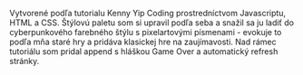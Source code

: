 Vytvorené podľa tutorialu Kenny Yip Coding prostredníctvom Javascriptu, HTML a CSS.
Štýlovú paletu som si upravil podľa seba a snažil sa ju ladiť do cyberpunkového farebného štýlu s pixelartovými písmenami - evokuje to podľa mňa staré hry a pridáva klasickej hre na zaujímavosti. 
Nad rámec tutoriálu som pridal append s hláškou Game Over a automatický refresh stránky.
